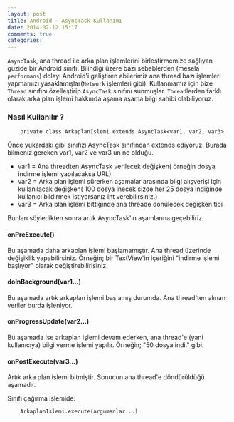 ```yaml
---
layout: post
title: Android - AsyncTask Kullanımı
date: 2014-02-12 15:17
comments: true
categories: 
---
```


`AsyncTask`, ana thread ile arka plan işlemlerini birleştirmemize sağlıyan güzide
bir Android sınıfı. Bilindiği üzere bazı sebeblerden (mesela `performans`) dolayı
Android'i geliştiren abilerimiz ana thread bazı işlemleri yapmamızı
yasaklamışlar(`Network` işlemleri gibi). Kullanmamız için bize `Thread` sınıfını
özelleştirip `AsyncTask` sınıfını sunmuşlar. `Thread`lerden farklı olarak
arka plan işlemi hakkında aşama aşama bilgi sahibi olabiliyoruz. <!-- more -->  

### Nasıl Kullanılır ?

        private class ArkaplanIslemi extends AsyncTask<var1, var2, var3>

Önce yukardaki gibi sınıfızı AsyncTask sınıfından extends ediyoruz. Burada
bilmeniz gereken var1, var2 ve var3 un ne olduğu.  

- var1 = Ana threadten AsyncTask verilecek değişken( örneğin dosya indirme
  işlemi yapılacaksa URL)
- var2 = Arka plan işlemi sürerken aşamalar arasında bilgi alışverişi için
  kullanılacak değişken( 100 dosya inecek sizde her 25 dosya indiğinde kullanıcı
  bildirmek istiyorsanız int verebilirsiniz.)
- var3 = Arka plan işlemi bittiğinde ana threade dönülecek değişken tipi

Bunları söyledikten sonra artık AsyncTask'ın aşamlarına geçebiliriz.

#### onPreExecute()

Bu aşamada daha arkaplan işlemi başlamamıştır. Ana thread üzerinde değişiklik
yapabilirsiniz. Örneğin; bir TextView'in içeriğini "indirme işlemi başlıyor"
olarak değiştirebilirisiniz.

#### doInBackground(var1...)

Bu aşamada artık arkaplan işlemi başlamış durumda. Ana thread'ten alınan veriler
burda işleniyor.

#### onProgressUpdate(var2...)

Bu aşamada ise arkaplan işlemi devam ederken, ana thread'e (yani kullanıcıya)
bilgi verme işlemi yapılır. Örneğin; "50 dosya indi." gibi.

#### onPostExecute(var3...)

Artık arka plan işlemi bitmiştir. Sonucun ana thread'e döndürüldüğü aşamadır.

Sınıfı çağırma işlemide:

        ArkaplanIslemi.execute(argumanlar...)

